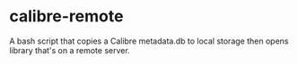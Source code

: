 # calibre-remote

A bash script that copies a Calibre metadata.db to local storage then opens library that's on a remote server.